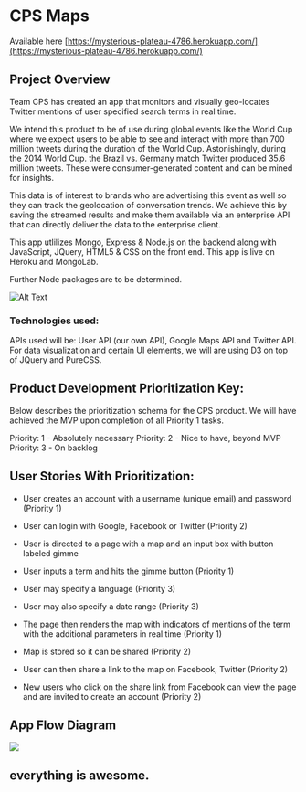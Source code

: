 # CPS Maps
Available here [https://mysterious-plateau-4786.herokuapp.com/](https://mysterious-plateau-4786.herokuapp.com/)

## Project Overview
Team CPS has created an app that monitors and visually geo-locates Twitter mentions of user specified search terms in real time.

We intend this product to be of use during global events like the World Cup where we expect users to be able to see and interact with more than 700 million tweets during the duration of the World Cup. Astonishingly, during the 2014 World Cup. the Brazil vs. Germany match Twitter produced 35.6 million tweets.  These were consumer-generated content and can be mined for insights. 

This data is of interest to brands who are advertising this event as well so they can track the geolocation of conversation trends. We achieve this by saving the streamed results and make them available via an enterprise API that can directly deliver the data to the enterprise client. 


This app utlilizes Mongo, Express & Node.js on the backend along with JavaScript, JQuery, HTML5 & CSS on the front end. This app is live on Heroku and MongoLab.


Further Node packages are to be determined.

![Alt Text](http://i.imgur.com/PI7eGyX.jpg?1)

### Technologies used:

APIs used will be: User API (our own API), Google Maps API and Twitter API. For data visualization and certain UI elements, we will are using D3 on top of JQuery and PureCSS.



## Product Development Prioritization Key:

Below describes the prioritization schema for the CPS product. We will have achieved the MVP upon completion of all Priority 1 tasks.

Priority: 1 - Absolutely necessary
Priority: 2 - Nice to have, beyond MVP
Priority: 3 - On backlog

## User Stories With Prioritization:

* User creates an account with a username (unique email) and password (Priority 1)

* User can login with Google, Facebook or Twitter (Priority 2)

* User is directed to a page with a map and an input box with button labeled gimme

* User inputs a term and hits the gimme button (Priority 1)

*  User may specify a language (Priority 3)

*  User may also specify a date range (Priority 3)

* The page then renders the map with indicators of mentions of the term with the additional parameters in real time (Priority 1)

* Map is stored so it can be shared (Priority 2)

* User can then share a link to the map on Facebook, Twitter (Priority 2)

* New users who click on the share link from Facebook can view the page and are invited to create an account (Priority 2)

## App Flow Diagram
![](CPSApp.png)








## everything is awesome.
